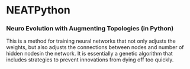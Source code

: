 # NEATPython
### Neuro Evolution with Augmenting Topologies (in Python)

This is a method for training neural networks that not only adjusts the weights, 
but also adjusts the connections between nodes and number of hidden nodesin the 
network. It is essentially a genetic algorithm that includes strategies to prevent
innovations from dying off too quickly.
